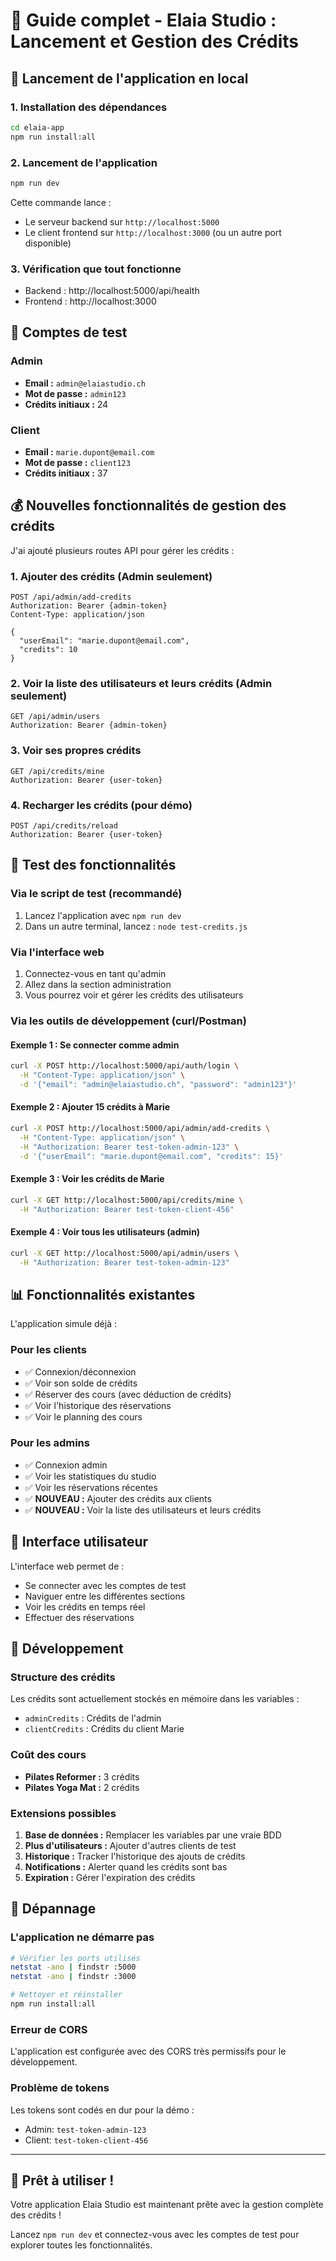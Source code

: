 # 🎯 Guide complet - Elaia Studio : Lancement et Gestion des Crédits

## 🚀 Lancement de l'application en local

### 1. Installation des dépendances
```bash
cd elaia-app
npm run install:all
```

### 2. Lancement de l'application
```bash
npm run dev
```

Cette commande lance :
- Le serveur backend sur `http://localhost:5000`
- Le client frontend sur `http://localhost:3000` (ou un autre port disponible)

### 3. Vérification que tout fonctionne
- Backend : http://localhost:5000/api/health
- Frontend : http://localhost:3000

## 🔐 Comptes de test

### Admin
- **Email :** `admin@elaiastudio.ch`
- **Mot de passe :** `admin123`
- **Crédits initiaux :** 24

### Client
- **Email :** `marie.dupont@email.com`
- **Mot de passe :** `client123`
- **Crédits initiaux :** 37

## 💰 Nouvelles fonctionnalités de gestion des crédits

J'ai ajouté plusieurs routes API pour gérer les crédits :

### 1. Ajouter des crédits (Admin seulement)
```http
POST /api/admin/add-credits
Authorization: Bearer {admin-token}
Content-Type: application/json

{
  "userEmail": "marie.dupont@email.com",
  "credits": 10
}
```

### 2. Voir la liste des utilisateurs et leurs crédits (Admin seulement)
```http
GET /api/admin/users
Authorization: Bearer {admin-token}
```

### 3. Voir ses propres crédits
```http
GET /api/credits/mine
Authorization: Bearer {user-token}
```

### 4. Recharger les crédits (pour démo)
```http
POST /api/credits/reload
Authorization: Bearer {user-token}
```

## 🧪 Test des fonctionnalités

### Via le script de test (recommandé)
1. Lancez l'application avec `npm run dev`
2. Dans un autre terminal, lancez : `node test-credits.js`

### Via l'interface web
1. Connectez-vous en tant qu'admin
2. Allez dans la section administration
3. Vous pourrez voir et gérer les crédits des utilisateurs

### Via les outils de développement (curl/Postman)

#### Exemple 1 : Se connecter comme admin
```bash
curl -X POST http://localhost:5000/api/auth/login \
  -H "Content-Type: application/json" \
  -d '{"email": "admin@elaiastudio.ch", "password": "admin123"}'
```

#### Exemple 2 : Ajouter 15 crédits à Marie
```bash
curl -X POST http://localhost:5000/api/admin/add-credits \
  -H "Content-Type: application/json" \
  -H "Authorization: Bearer test-token-admin-123" \
  -d '{"userEmail": "marie.dupont@email.com", "credits": 15}'
```

#### Exemple 3 : Voir les crédits de Marie
```bash
curl -X GET http://localhost:5000/api/credits/mine \
  -H "Authorization: Bearer test-token-client-456"
```

#### Exemple 4 : Voir tous les utilisateurs (admin)
```bash
curl -X GET http://localhost:5000/api/admin/users \
  -H "Authorization: Bearer test-token-admin-123"
```

## 📊 Fonctionnalités existantes

L'application simule déjà :

### Pour les clients
- ✅ Connexion/déconnexion
- ✅ Voir son solde de crédits
- ✅ Réserver des cours (avec déduction de crédits)
- ✅ Voir l'historique des réservations
- ✅ Voir le planning des cours

### Pour les admins
- ✅ Connexion admin
- ✅ Voir les statistiques du studio
- ✅ Voir les réservations récentes
- ✅ **NOUVEAU :** Ajouter des crédits aux clients
- ✅ **NOUVEAU :** Voir la liste des utilisateurs et leurs crédits

## 🎨 Interface utilisateur

L'interface web permet de :
- Se connecter avec les comptes de test
- Naviguer entre les différentes sections
- Voir les crédits en temps réel
- Effectuer des réservations

## 🔧 Développement

### Structure des crédits
Les crédits sont actuellement stockés en mémoire dans les variables :
- `adminCredits` : Crédits de l'admin
- `clientCredits` : Crédits du client Marie

### Coût des cours
- **Pilates Reformer :** 3 crédits
- **Pilates Yoga Mat :** 2 crédits

### Extensions possibles
1. **Base de données :** Remplacer les variables par une vraie BDD
2. **Plus d'utilisateurs :** Ajouter d'autres clients de test
3. **Historique :** Tracker l'historique des ajouts de crédits
4. **Notifications :** Alerter quand les crédits sont bas
5. **Expiration :** Gérer l'expiration des crédits

## 🚨 Dépannage

### L'application ne démarre pas
```bash
# Vérifier les ports utilisés
netstat -ano | findstr :5000
netstat -ano | findstr :3000

# Nettoyer et réinstaller
npm run install:all
```

### Erreur de CORS
L'application est configurée avec des CORS très permissifs pour le développement.

### Problème de tokens
Les tokens sont codés en dur pour la démo :
- Admin: `test-token-admin-123`
- Client: `test-token-client-456`

---

## 🎉 Prêt à utiliser !

Votre application Elaia Studio est maintenant prête avec la gestion complète des crédits ! 

Lancez `npm run dev` et connectez-vous avec les comptes de test pour explorer toutes les fonctionnalités. 